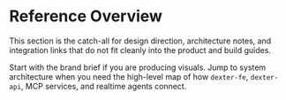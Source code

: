 # Reference Overview

This section is the catch-all for design direction, architecture notes, and integration links that do not fit cleanly into the product and build guides.

Start with the brand brief if you are producing visuals. Jump to system architecture when you need the high-level map of how `dexter-fe`, `dexter-api`, MCP services, and realtime agents connect.
